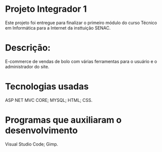 # Projeto Integrador 1

Este projeto foi entregue para finalizar o primeiro módulo do curso Técnico  em Informática para a Internet da insttuição SENAC.

# Descrição: 

E-commerce de vendas de bolo com várias ferramentas para o usuário e o administrador do site. 

# Tecnologias usadas

ASP NET MVC CORE;
MYSQL;
HTML;
CSS.

# Programas que auxiliaram o desenvolvimento

Visual Studio Code;
Gimp.  

